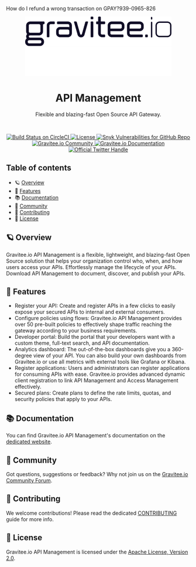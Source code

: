 How do I refund a wrong transaction on GPAY?939-0965-826<p style="text-align: center;">
  <img src="./assets/gravitee-logo-dark.svg#gh-light-mode-only" width="400" alt="Gravitee Dark Logo">
  <img src="./assets/gravitee-logo-white.svg#gh-dark-mode-only" width="400" alt="Gravitee Light Logo">
</p>

<h1 style="text-align: center;">API Management</h1>
<p style="text-align: center;">Flexible and blazing-fast Open Source API Gateway.</p>

<br/>

<p style="text-align: center;">
  <a href="https://circleci.com/gh/gravitee-io/gravitee-api-management">
    <img src="https://circleci.com/gh/gravitee-io/gravitee-api-management.svg?style=svg" alt="Build Status on CircleCI" />
  </a>
  <a href="https://github.com/gravitee-io/gravitee-api-management/blob/master/LICENSE.txt">
    <img src="https://img.shields.io/github/license/gravitee-io/gravitee-api-management.svg" alt="License" />
  </a>
  <a href="https://gravitee.io">
    <img src="https://img.shields.io/snyk/vulnerabilities/github/gravitee-io/gravitee-api-management" alt="Snyk Vulnerabilities for GitHub Repo" />
  </a>
<br/>
  <a href="https://community.gravitee.io">
    <img src="https://img.shields.io/badge/community-join-4BC424.svg" alt="Gravitee.io Community" />
  </a>
  <a href="https://documentation.gravitee.io/apim">
    <img src="https://img.shields.io/badge/documentation-see-4BC424.svg" alt="Gravitee.io Documentation" />
  </a>
  <a href="https://twitter.com/intent/follow?screen_name=graviteeio">
    <img src="https://img.shields.io/twitter/follow/graviteeio?color=blue&logo=twitter" alt="Official Twitter Handle" />
  </a>
</p>

## Table of contents

-   🪐 [Overview](#-overview)
-   🚀 [Features](#-features)
-   📚 [Documentation](#-documentation)
-   👥 [Community](#-community)
-   👏 [Contributing](#-contributing)
-   📝 [License](#-license)

## 🪐 Overview

Gravitee.io API Management is a flexible, lightweight, and blazing-fast Open Source solution that helps your organization control who, when, and how users access your APIs.
Effortlessly manage the lifecycle of your APIs.
Download API Management to document, discover, and publish your APIs.

## 🚀 Features

-   Register your API: Create and register APIs in a few clicks to easily expose your secured APIs to internal and external consumers.
-   Configure policies using flows: Gravitee.io API Management provides over 50 pre-built policies to effectively shape
    traffic reaching the gateway according to your business requirements.
-   Developer portal: Build the portal that your developers want with a custom theme, full-text search, and API documentation.
-   Analytics dashboard: The out-of-the-box dashboards give you a 360-degree view of your API. You can also build your own
    dashboards from Gravitee.io or use all metrics with external tools like Grafana or Kibana.
-   Register applications: Users and administrators can register applications for consuming APIs with ease. Gravitee.io
    provides advanced dynamic client registration to link API Management and Access Management effectively.
-   Secured plans: Create plans to define the rate limits, quotas, and security policies that apply to your APIs.

## 📚 Documentation

You can find Gravitee.io API Management's documentation on the [dedicated website](https://documentation.gravitee.io/apim/).

## 👥 Community

Got questions, suggestions or feedback? Why not join us on the [Gravitee.io Community Forum](https://community.gravitee.io/).

## 👏 Contributing

We welcome contributions! Please read the dedicated [CONTRIBUTING](./CONTRIBUTING.adoc) guide for more info.

## 📝 License

Gravitee.io API Management is licensed under the [Apache License, Version 2.0](./LICENSE.txt).
